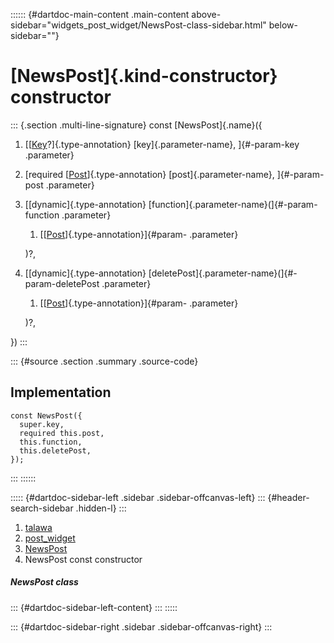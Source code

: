 :::::: {#dartdoc-main-content .main-content above-sidebar="widgets_post_widget/NewsPost-class-sidebar.html" below-sidebar=""}
<div>

# [NewsPost]{.kind-constructor} constructor

</div>

::: {.section .multi-line-signature}
const [NewsPost]{.name}({

1.  [[[Key](https://api.flutter.dev/flutter/foundation/Key-class.html)?]{.type-annotation}
    [key]{.parameter-name}, ]{#-param-key .parameter}
2.  [required
    [[Post](../../models_post_post_model/Post-class.html)]{.type-annotation}
    [post]{.parameter-name}, ]{#-param-post .parameter}
3.  [[dynamic]{.type-annotation}
    [function]{.parameter-name}(]{#-param-function .parameter}
    1.  [[[Post](../../models_post_post_model/Post-class.html)]{.type-annotation}]{#param-
        .parameter}

    )?,
4.  [[dynamic]{.type-annotation}
    [deletePost]{.parameter-name}(]{#-param-deletePost .parameter}
    1.  [[[Post](../../models_post_post_model/Post-class.html)]{.type-annotation}]{#param-
        .parameter}

    )?,

})
:::

::: {#source .section .summary .source-code}
## Implementation

``` language-dart
const NewsPost({
  super.key,
  required this.post,
  this.function,
  this.deletePost,
});
```
:::
::::::

::::: {#dartdoc-sidebar-left .sidebar .sidebar-offcanvas-left}
::: {#header-search-sidebar .hidden-l}
:::

1.  [talawa](../../index.html)
2.  [post_widget](../../widgets_post_widget/)
3.  [NewsPost](../../widgets_post_widget/NewsPost-class.html)
4.  NewsPost const constructor

##### NewsPost class

::: {#dartdoc-sidebar-left-content}
:::
:::::

::: {#dartdoc-sidebar-right .sidebar .sidebar-offcanvas-right}
:::
